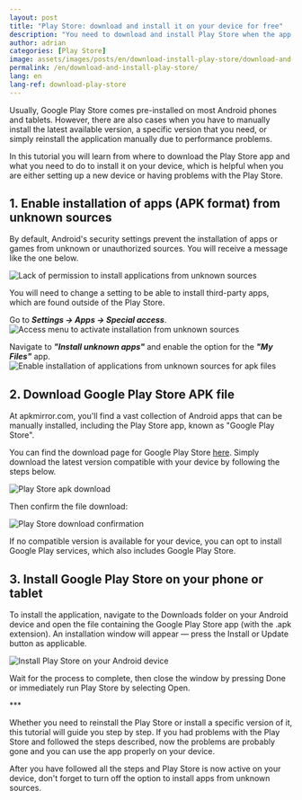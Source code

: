 ```yaml
---
layout: post
title: "Play Store: download and install it on your device for free"
description: "You need to download and install Play Store when the app stops working or doesn't exist on your Android device. Here's what you need to do to get it for free!"
author: adrian
categories: [Play Store]
image: assets/images/posts/en/download-install-play-store/download-and-install-play-store_featured.png
permalink: /en/download-and-install-play-store/
lang: en
lang-ref: download-play-store
---
```


Usually, Google Play Store comes pre-installed on most Android phones and tablets. However, there are also cases when you have to manually install the latest available version, a specific version that you need, or simply reinstall the application manually due to performance problems.

In this tutorial you will learn from where to download the Play Store app and what you need to do to install it on your device, which is helpful when you are either setting up a new device or having problems with the Play Store.

## 1. Enable installation of apps (APK format) from unknown sources

By default, Android's security settings prevent the installation of apps or games from unknown or unauthorized sources. You will receive a message like the one below.

<img alt="Lack of permission to install applications from unknown sources" title="Lack of permission to install applications from unknown sources" loading="lazy" class="article-image medium-width-img" src="{{site.baseurl}}/assets/images/posts/{{page.lang}}/download-install-play-store/error-installing-from-unkown-source.jpg">

You will need to change a setting to be able to install third-party apps, which are found outside of the Play Store.

Go to ***Settings → Apps → Special access***.
<img alt="Access menu to activate installation from unknown sources" title="Access menu to activate installation from unknown sources" loading="lazy" class="article-image large-width-img" src="{{site.baseurl}}/assets/images/posts/{{page.lang}}/download-install-play-store/settings-for-enabling-installing-from-unknown-sources.jpg">

Navigate to ***"Install unknown apps"*** and enable the option for the ***"My Files"*** app.
<img alt="Enable installation of applications from unknown sources for apk files" title="Enable installation of applications from unknown sources for apk files" loading="lazy" class="article-image large-width-img" src="{{site.baseurl}}/assets/images/posts/{{page.lang}}/download-install-play-store/enable-installing-apk-from-unknown-sources.jpg">

## 2. Download Google Play Store APK file

At apkmirror.com, you'll find a vast collection of Android apps that can be manually installed, including the Play Store app, known as "Google Play Store".

You can find the download page for Google Play Store [here](https://www.apkmirror.com/apk/google-inc/google-play-store/). Simply download the latest version compatible with your device by following the steps below.

<img alt="Play Store apk download" title="Play Store apk download" loading="lazy" class="article-image large-width-img" src="{{site.baseurl}}/assets/images/posts/{{page.lang}}/download-install-play-store/download-play-store.jpg">

Then confirm the file download:

<img alt="Play Store download confirmation" title="Play Store download confirmation" loading="lazy" class="article-image medium-width-img" src="{{site.baseurl}}/assets/images/posts/{{page.lang}}/download-install-play-store/confirm-play-store-download.jpg">


If no compatible version is available for your device, you can opt to install Google Play services, which also includes Google Play Store.

## 3. Install Google Play Store on your phone or tablet

To install the application, navigate to the Downloads folder on your Android device and open the file containing the Google Play Store app (with the .apk extension). An installation window will appear — press the Install or Update button as applicable.

<img alt="Install Play Store on your Android device" title="Install Play Store on your Android device" loading="lazy" class="article-image medium-width-img" src="{{site.baseurl}}/assets/images/posts/{{page.lang}}/download-install-play-store/install-play-store-apk.jpg">

Wait for the process to complete, then close the window by pressing Done or immediately run Play Store by selecting Open.

<div class="post-bottom-stars">***</div>

Whether you need to reinstall the Play Store or install a specific version of it, this tutorial will guide you step by step. If you had problems with the Play Store and followed the steps described, now the problems are probably gone and you can use the app properly on your device.

After you have followed all the steps and Play Store is now active on your device, don't forget to turn off the option to install apps from unknown sources.
